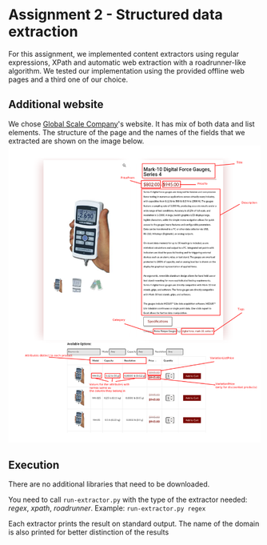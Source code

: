 # Assignment 2 - Structured data extraction

For this assignment, we implemented content extractors using regular expressions, XPath and automatic web extraction with a roadrunner-like algorithm. We tested our implementation using the provided offline web pages and a third one of our choice.

## Additional website
We chose [Global Scale Company](globalscalecompany.com)'s website. It has mix of both data and list elements. The structure of the page and the names of the fields that we extracted are shown on the image below. 
![the structure](combined.png)


## Execution
There are no additional libraries that need to be downloaded.
 
You need to call `run-extractor.py` with the type of the extractor needed: _regex_, _xpath_, _roadrunner_.
Example: `run-extractor.py regex`

Each extractor prints the result on standard output. The name of the domain is also printed for better distinction of the results 
